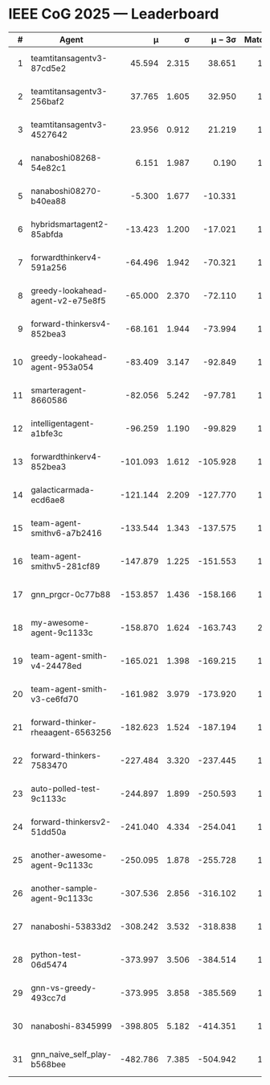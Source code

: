 # IEEE CoG 2025 — Leaderboard

| # | Agent | μ | σ | μ − 3σ | Matches | Updated |
|---:|---|---:|---:|---:|---:|---|
| 1 | teamtitansagentv3-87cd5e2 | 45.594 | 2.315 | 38.651 | 1500 | 2025-08-27 06:53 |
| 2 | teamtitansagentv3-256baf2 | 37.765 | 1.605 | 32.950 | 1480 | 2025-08-27 06:53 |
| 3 | teamtitansagentv3-4527642 | 23.956 | 0.912 | 21.219 | 1440 | 2025-08-27 06:53 |
| 4 | nanaboshi08268-54e82c1 | 6.151 | 1.987 | 0.190 | 1200 | 2025-08-27 06:53 |
| 5 | nanaboshi08270-b40ea88 | -5.300 | 1.677 | -10.331 | 280 | 2025-08-27 06:53 |
| 6 | hybridsmartagent2-85abfda | -13.423 | 1.200 | -17.021 | 1153 | 2025-08-27 06:53 |
| 7 | forwardthinkerv4-591a256 | -64.496 | 1.942 | -70.321 | 1260 | 2025-08-27 06:53 |
| 8 | greedy-lookahead-agent-v2-e75e8f5 | -65.000 | 2.370 | -72.110 | 1278 | 2025-08-27 06:53 |
| 9 | forward-thinkersv4-852bea3 | -68.161 | 1.944 | -73.994 | 1392 | 2025-08-27 06:53 |
| 10 | greedy-lookahead-agent-953a054 | -83.409 | 3.147 | -92.849 | 1458 | 2025-08-27 06:53 |
| 11 | smarteragent-8660586 | -82.056 | 5.242 | -97.781 | 1193 | 2025-08-27 06:53 |
| 12 | intelligentagent-a1bfe3c | -96.259 | 1.190 | -99.829 | 1284 | 2025-08-27 06:53 |
| 13 | forwardthinkerv4-852bea3 | -101.093 | 1.612 | -105.928 | 1202 | 2025-08-27 06:53 |
| 14 | galacticarmada-ecd6ae8 | -121.144 | 2.209 | -127.770 | 1380 | 2025-08-27 06:53 |
| 15 | team-agent-smithv6-a7b2416 | -133.544 | 1.343 | -137.575 | 1780 | 2025-08-27 06:53 |
| 16 | team-agent-smithv5-281cf89 | -147.879 | 1.225 | -151.553 | 1660 | 2025-08-27 06:53 |
| 17 | gnn_prgcr-0c77b88 | -153.857 | 1.436 | -158.166 | 1180 | 2025-08-27 06:53 |
| 18 | my-awesome-agent-9c1133c | -158.870 | 1.624 | -163.743 | 2020 | 2025-08-27 06:53 |
| 19 | team-agent-smith-v4-24478ed | -165.021 | 1.398 | -169.215 | 1420 | 2025-08-27 06:53 |
| 20 | team-agent-smith-v3-ce6fd70 | -161.982 | 3.979 | -173.920 | 1500 | 2025-08-27 06:53 |
| 21 | forward-thinker-rheaagent-6563256 | -182.623 | 1.524 | -187.194 | 1562 | 2025-08-27 06:53 |
| 22 | forward-thinkers-7583470 | -227.484 | 3.320 | -237.445 | 1520 | 2025-08-27 06:53 |
| 23 | auto-polled-test-9c1133c | -244.897 | 1.899 | -250.593 | 1280 | 2025-08-27 06:53 |
| 24 | forward-thinkersv2-51dd50a | -241.040 | 4.334 | -254.041 | 1622 | 2025-08-27 06:53 |
| 25 | another-awesome-agent-9c1133c | -250.095 | 1.878 | -255.728 | 1660 | 2025-08-27 06:53 |
| 26 | another-sample-agent-9c1133c | -307.536 | 2.856 | -316.102 | 1760 | 2025-08-27 06:53 |
| 27 | nanaboshi-53833d2 | -308.242 | 3.532 | -318.838 | 1460 | 2025-08-27 06:53 |
| 28 | python-test-06d5474 | -373.997 | 3.506 | -384.514 | 1280 | 2025-08-27 06:53 |
| 29 | gnn-vs-greedy-493cc7d | -373.995 | 3.858 | -385.569 | 1380 | 2025-08-27 06:53 |
| 30 | nanaboshi-8345999 | -398.805 | 5.182 | -414.351 | 1500 | 2025-08-27 06:53 |
| 31 | gnn_naive_self_play-b568bee | -482.786 | 7.385 | -504.942 | 1100 | 2025-08-27 06:53 |
